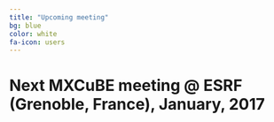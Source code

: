 ```yaml
---
title: "Upcoming meeting"
bg: blue
color: white
fa-icon: users 
---
```


# Next MXCuBE meeting @ ESRF (Grenoble, France), January, 2017
